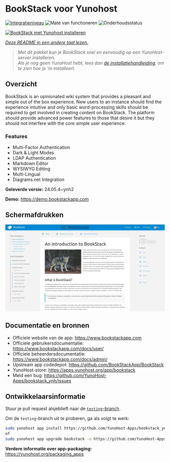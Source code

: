 <!--
NB: Deze README is automatisch gegenereerd door <https://github.com/YunoHost/apps/tree/master/tools/readme_generator>
Hij mag NIET handmatig aangepast worden.
-->

# BookStack voor Yunohost

[![Integratieniveau](https://dash.yunohost.org/integration/bookstack.svg)](https://ci-apps.yunohost.org/ci/apps/bookstack/) ![Mate van functioneren](https://ci-apps.yunohost.org/ci/badges/bookstack.status.svg) ![Onderhoudsstatus](https://ci-apps.yunohost.org/ci/badges/bookstack.maintain.svg)

[![BookStack met Yunohost installeren](https://install-app.yunohost.org/install-with-yunohost.svg)](https://install-app.yunohost.org/?app=bookstack)

*[Deze README in een andere taal lezen.](./ALL_README.md)*

> *Met dit pakket kun je BookStack snel en eenvoudig op een YunoHost-server installeren.*  
> *Als je nog geen YunoHost hebt, lees dan [de installatiehandleiding](https://yunohost.org/install), om te zien hoe je 'm installeert.*

## Overzicht

BookStack is an opinionated wiki system that provides a pleasant and simple out of the box experience. New users to an instance should find the experience intuitive and only basic word-processing skills should be required to get involved in creating content on BookStack. The platform should provide advanced power features to those that desire it but they should not interfere with the core simple user experience.

### Features

- Multi-Factor Authentication
- Dark & Light Modes
- LDAP Authentication
- Markdown Editor
- WYSIWYG Editing
- Multi-Lingual
- Diagrams.net Integration


**Geleverde versie:** 24.05.4~ynh2

**Demo:** <https://demo.bookstackapp.com>

## Schermafdrukken

![Schermafdrukken van BookStack](./doc/screenshots/screenshot.png)

## Documentatie en bronnen

- Officiele website van de app: <https://www.bookstackapp.com>
- Officiele gebruikersdocumentatie: <https://www.bookstackapp.com/docs/user/>
- Officiele beheerdersdocumentatie: <https://www.bookstackapp.com/docs/admin/>
- Upstream app codedepot: <https://github.com/BookStackApp/BookStack>
- YunoHost-store: <https://apps.yunohost.org/app/bookstack>
- Meld een bug: <https://github.com/YunoHost-Apps/bookstack_ynh/issues>

## Ontwikkelaarsinformatie

Stuur je pull request alsjeblieft naar de [`testing`-branch](https://github.com/YunoHost-Apps/bookstack_ynh/tree/testing).

Om de `testing`-branch uit te proberen, ga als volgt te werk:

```bash
sudo yunohost app install https://github.com/YunoHost-Apps/bookstack_ynh/tree/testing --debug
of
sudo yunohost app upgrade bookstack -u https://github.com/YunoHost-Apps/bookstack_ynh/tree/testing --debug
```

**Verdere informatie over app-packaging:** <https://yunohost.org/packaging_apps>
